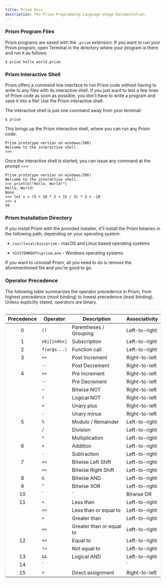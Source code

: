 ```yaml
---
title: Prism Docs
description: The Prism Programming Language Usage Documentation.
---
```


### Prism Program Files

Prism programs are saved with the `.prism` extension. If you want to run your
Prism program, open Terminal in the directory where your program is there and
run it as follows:

```prism
$ prism hello_world.prism
```

### Prism Interactive Shell

Prism offers a command line interface to run Prism code without having to write
to any files with its interactive shell. If you just want to test a few lines of
Prism code as soon as possible, you don't have to write a program and save it
into a file! Use the Prism interactive shell.

The interactive shell is just one command away from your terminal:

```prism
$ prism
```

This brings up the Prism interactive shell, where you can run any Prism code:

```prism
Prism prototype version on windows/386!
Welcome to the interactive shell.
>>>
```

Once the interactive shell is started, you can issue any command at the prompt
`>>>`:

```prism
Prism prototype version on windows/386!
Welcome to the interactive shell.
>>> println("Hello, World!")
Hello, World!
None
>>> let x = (5 + 10 * 2 + 15 / 3) * 2 + -10
>>> x
50
```

### Prism Installation Directory

If you install Prism with the provided installer, it'll install the Prism
binaries in the following path, depending on your operating system:

* `/usr/local/bin/prism` - macOS and Linux based operating systems

* `%SYSTEMROOT%\prism.exe` - Windows operating systems

If you want to uninstall Prism, all you need to do is remove the aforementioned
file and you're good to go.


### Operator Precedence

The following table summarizes the operator precedence in Prism, from highest
precedence (most binding) to lowest precedence (least binding). Unless
explicitly stated, operators are binary.

<div style="overflow: auto; border-radius: 3px; border: 1px solid rgba(0, 0, 0, .1)">

| Precedence    | Operator      | Description               | Associativity |
| :-----------: | ------------- | ------------------------- | ------------- |
| 0             | `()`          | Parentheses / Grouping    | Left-to-right |
| 1             | `obj[index]`  | Subscription              | Left-to-right |
| 2             | `f(args...)`  | Function call             | Left-to-right |
| 3             | `++`          | Post Increment            | Right-to-left |
|               | `--`          | Post Decrement            | Right-to-left |
| 4             | `++`          | Pre Increment             | Right-to-left |
|               | `--`          | Pre Decrement             | Right-to-left |
|               | `~`           | Bitwise NOT               | Right-to-left |
|               | `!`           | Logical NOT               | Right-to-left |
|               | `+`           | Unary plus                | Right-to-left |
|               | `-`           | Unary minus               | Right-to-left |
| 5             | `%`           | Modulo / Remainder        | Left-to-right |
|               | `/`           | Division                  | Left-to-right |
|               | `*`           | Multiplication            | Left-to-right |
| 6             | `+`           | Addition                  | Left-to-right |
|               | `-`           | Subtraction               | Left-to-right |
| 7             | `<<`          | Bitwise Left Shift        | Left-to-right |
|               | `>>`          | Bitwise Right Shift       | Left-to-right |
| 8             | `&`           | Bitwise AND               | Left-to-right |
| 9             | `^`           | Bitwise XOR               | Left-to-right |
| 10            | `|`           | Bitwise OR                | Left-to-right |
| 11            | `<`           | Less than                 | Left-to-right |
|               | `<=`          | Less than or equal to     | Left-to-right |
|               | `>`           | Greater than              | Left-to-right |
|               | `>=`          | Greater than or equal to  | Left-to-right |
| 12            | `==`          | Equal to                  | Left-to-right |
|               | `!=`          | Not equal to              | Left-to-right |
| 13            | `&&`          | Logical AND               | Left-to-right |
| 14            | `||`          | Logical OR                | Left-to-right |
| 15            | `=`           | Direct assignment         | Right-to-left |

</div>
